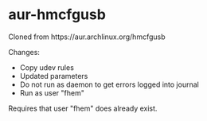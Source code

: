 # aur-hmcfgusb

<p>Cloned from https://aur.archlinux.org/hmcfgusb</p>

Changes:
- Copy udev rules
- Updated parameters
- Do not run as daemon to get errors logged into journal
- Run as user "fhem"

<p>Requires that user "fhem" does already exist.</p>
